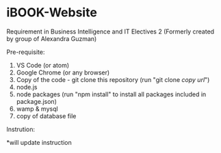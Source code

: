 # iBOOK-Website
Requirement in Business Intelligence and IT Electives 2 (Formerly created by group of Alexandra Guzman)

Pre-requisite:
1) VS Code (or atom)
2) Google Chrome (or any browser)
3) Copy of the code - git clone this repository (run "git clone *copy url*")
4) node.js 
5) node packages (run "npm install" to install all packages included in package.json)
6) wamp & mysql
7) copy of database file

Instrution:

*will update instruction
